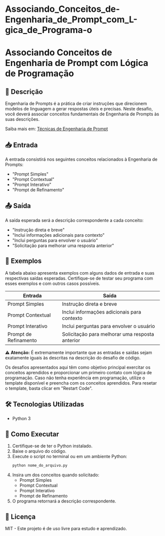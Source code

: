 # Associando_Conceitos_de-Engenharia_de_Prompt_com_L-gica_de_Programa-o

# Associando Conceitos de Engenharia de Prompt com Lógica de Programação

## 📌 Descrição
Engenharia de Prompts é a prática de criar instruções que direcionem modelos de linguagem a gerar respostas úteis e precisas. Neste desafio, você deverá associar conceitos fundamentais de Engenharia de Prompts às suas descrições.

Saiba mais em: [Técnicas de Engenharia de Prompt](#)

## 📥 Entrada
A entrada consistirá nos seguintes conceitos relacionados à Engenharia de Prompts:

- "Prompt Simples"
- "Prompt Contextual"
- "Prompt Interativo"
- "Prompt de Refinamento"

## 📤 Saída
A saída esperada será a descrição correspondente a cada conceito:

- "Instrução direta e breve"
- "Inclui informações adicionais para contexto"
- "Inclui perguntas para envolver o usuário"
- "Solicitação para melhorar uma resposta anterior"

## 📝 Exemplos
A tabela abaixo apresenta exemplos com alguns dados de entrada e suas respectivas saídas esperadas. Certifique-se de testar seu programa com esses exemplos e com outros casos possíveis.

| Entrada             | Saída                                        |
|---------------------|--------------------------------------------|
| Prompt Simples     | Instrução direta e breve                  |
| Prompt Contextual  | Inclui informações adicionais para contexto |
| Prompt Interativo  | Inclui perguntas para envolver o usuário  |
| Prompt de Refinamento | Solicitação para melhorar uma resposta anterior |

⚠ **Atenção:** É extremamente importante que as entradas e saídas sejam exatamente iguais às descritas na descrição do desafio de código.

Os desafios apresentados aqui têm como objetivo principal exercitar os conceitos aprendidos e proporcionar um primeiro contato com lógica de programação. Caso não tenha experiência em programação, utilize o template disponível e preencha com os conceitos aprendidos. Para resetar o template, basta clicar em "Restart Code".

## 🛠 Tecnologias Utilizadas
- Python 3

## 🚀 Como Executar
1. Certifique-se de ter o Python instalado.
2. Baixe o arquivo do código.
3. Execute o script no terminal ou em um ambiente Python:
   ```bash
   python nome_do_arquivo.py
   ```
4. Insira um dos conceitos quando solicitado:
   - Prompt Simples
   - Prompt Contextual
   - Prompt Interativo
   - Prompt de Refinamento
5. O programa retornará a descrição correspondente.

## 📜 Licença
MIT - Este projeto é de uso livre para estudo e aprendizado.





